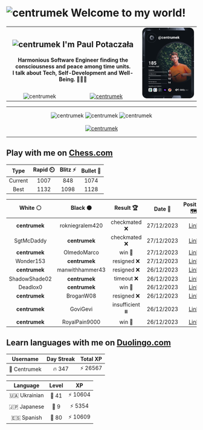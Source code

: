 <h1>
  <img
    src="https://emojis.slackmojis.com/emojis/images/1531849430/4246/blob-sunglasses.gif"
    width="30"
    alt="centrumek"
  />
  Welcome to my world!
</h1>

<table>
  <tbody>
    <tr>
      <td align="center" width="70%" colspan="2">
        <h2>
          <img
            src="https://raw.githubusercontent.com/MartinHeinz/MartinHeinz/master/wave.gif"
            width="30px"
            alt="centrumek"
          />
          I'm Paul Potaczała
        </h2>
        <h4>
          Harmonious Software Engineer finding the consciousness and peace among time units.
          <br/>
          I talk about Tech, Self-Development and Well-Being. 🌿🧘🚀
        </h4>
      </td>
      <td width="30%" rowspan="2">
        <a href="https://app.daily.dev/centrumek">
          <img
            src="./devcard.svg"
            alt="centrumek"
          />
        </a>
      </td>
    </tr>
    <tr align="center">
      <td>
        <img
          src="https://komarev.com/ghpvc/?username=centrumek&label=visitors&color=0e75b6&style=flat"
          alt="centrumek"
        >
      </td>
      <td>
        <a href="https://stackoverflow.com/users/14496012/centrumek">
          <img
            src="https://stackoverflow.com/users/flair/14496012.png?theme=dark"
            alt="centrumek"
          >
        </a>
      </td>
    </tr>
  </tbody>
</table>

---
<div align="center">
  <img 
    src="https://github-readme-stats.vercel.app/api?username=centrumek&show_icons=true&count_private=true&theme=dark&hide_border=true&hide=issues,contribs&bg_color=00000000"
    alt="centrumek"
  />
  <img
    src="https://github-readme-stats.vercel.app/api/top-langs/?username=centrumek&layout=compact&hide_border=true&theme=dark&bg_color=00000000&langs_count=6&exclude_repo=air-statistic-app"
    alt="centrumek"
  />
  <img 
    src="https://github-readme-streak-stats.herokuapp.com?user=centrumek&theme=dark&hide_border=true&background=FFFFFF00"
    alt="centrumek"
  />
  <br/>
  <br/>
  <a href="https://www.buymeacoffee.com/centrumek">
    <img
      src="https://cdn.buymeacoffee.com/buttons/v2/default-orange.png"
      height="50"
      width="210"
      alt="centrumek"
    />
  </a>
</div>

---

## Play with me on [Chess.com](https://www.chess.com/member/centrumek)

<div align="center">
<!--START_SECTION:chessStats-->
<!-- Automatically generated with https://github.com/Balastrong/chess-stats-action -->

| Type | Rapid ⏲️ | Blitz ⚡ | Bullet 🔫 |
|:---:|:---:|:---:|:---:|
| Current | 1007 | 848 | 1074 |
| Best | 1132 | 1098 | 1128 |

| White ⚪ | Black ⚫ | Result 🏆 | Date 📅 | Position 🗺️ | Type 🕕 |
|:---:|:---:|:---:|:---:|:---:|:---:|
| **centrumek** | rokniegralem420 | checkmated ❌ | 27/12/2023 | <a href="http://www.ee.unb.ca/cgi-bin/tervo/fen.pl?select=6k1/pp4pp/8/3p4/1P6/B6n/P1r3qK/8 w - -">Link</a> | Blitz |
| SgtMcDaddy | **centrumek** | checkmated ❌ | 27/12/2023 | <a href="http://www.ee.unb.ca/cgi-bin/tervo/fen.pl?select=3q3r/4kQ1p/3p3b/1p2pRp1/p3P1P1/3P3P/PPP5/6K1 b - -">Link</a> | Blitz |
| **centrumek** | OlmedoMarco | win 🥇 | 27/12/2023 | <a href="http://www.ee.unb.ca/cgi-bin/tervo/fen.pl?select=5k2/5p2/2b2npp/1pP5/3p3N/3B1PP1/r6P/3QR1K1 b - -">Link</a> | Blitz |
| Wonder153 | **centrumek** | resigned ❌ | 27/12/2023 | <a href="http://www.ee.unb.ca/cgi-bin/tervo/fen.pl?select=1r1qk2r/6Qp/2p1p1p1/p3Pp2/3Pp3/2P1P3/PPB3PP/R1B2RK1 b k -">Link</a> | Blitz |
| **centrumek** | manwithhammer43 | resigned ❌ | 26/12/2023 | <a href="http://www.ee.unb.ca/cgi-bin/tervo/fen.pl?select=3r4/6k1/8/pB3p1p/P3rP1P/4K3/8/8 w - -">Link</a> | Blitz |
| ShadowShade02 | **centrumek** | timeout ❌ | 26/12/2023 | <a href="http://www.ee.unb.ca/cgi-bin/tervo/fen.pl?select=8/3K4/4Pk2/8/8/8/8/8 b - -">Link</a> | Blitz |
| Deadlox0 | **centrumek** | win 🥇 | 26/12/2023 | <a href="http://www.ee.unb.ca/cgi-bin/tervo/fen.pl?select=5k2/p2b3p/7p/6K1/6P1/5P2/5r1q/8 w - -">Link</a> | Blitz |
| **centrumek** | BroganW08 | resigned ❌ | 26/12/2023 | <a href="http://www.ee.unb.ca/cgi-bin/tervo/fen.pl?select=8/5p2/2pp2p1/2pb2kp/8/4K3/8/8 w - h6">Link</a> | Blitz |
| **centrumek** | GoviGevi | insufficient ⏸️ | 26/12/2023 | <a href="http://www.ee.unb.ca/cgi-bin/tervo/fen.pl?select=8/8/6K1/8/8/5k2/8/8 b - -">Link</a> | Blitz |
| **centrumek** | RoyalPain9000 | win 🥇 | 26/12/2023 | <a href="http://www.ee.unb.ca/cgi-bin/tervo/fen.pl?select=5N2/6p1/2R1bk1p/7P/6r1/4K3/8/8 b - -">Link</a> | Blitz |

<!--END_SECTION:chessStats-->
</div>

## Learn languages with me on [Duolingo.com](https://www.duolingo.com/profile/Centrumek)

<div align="center">
<!--START_SECTION:duolingoStats-->
<!-- Automatically generated with https://github.com/centrumek/duolingo-readme-stats-->

| Username | Day Streak | Total XP |
|:---:|:---:|:---:|
| 👤 Centrumek | 🔥 347 | ⚡ 26567 |

| Language | Level | XP |
|:---:|:---:|:---:|
| 🇺🇦 Ukrainian | 👑 41 | ⚡ 10604 |
| 🇯🇵 Japanese | 👑 9 | ⚡ 5354 |
| 🇪🇸 Spanish | 👑 80 | ⚡ 10609 |

<!--END_SECTION:duolingoStats-->
</div>
<!--
**centrumek/centrumek** is a ✨ _special_ ✨ repository because its `README.md` (this file) appears on your GitHub profile.

Here are some ideas to get you started:

- 🔭 I’m currently working on ...
- 🌱 I’m currently learning ...
- 👯 I’m looking to collaborate on ...
- 🤔 I’m looking for help with ...
- 💬 Ask me about ...
- 📫 How to reach me: ...
- 😄 Pronouns: ...
- ⚡ Fun fact: ...
-->
